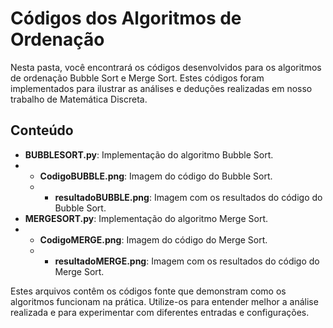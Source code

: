 # Códigos dos Algoritmos de Ordenação

Nesta pasta, você encontrará os códigos desenvolvidos para os algoritmos de ordenação Bubble Sort e Merge Sort. Estes códigos foram implementados para ilustrar as análises e deduções realizadas em nosso trabalho de Matemática Discreta.

## Conteúdo

- **BUBBLESORT.py**: Implementação do algoritmo Bubble Sort.
- - **CodigoBUBBLE.png**: Imagem do código do Bubble Sort.
  - - **resultadoBUBBLE.png**: Imagem com os resultados do código do Bubble Sort.
- **MERGESORT.py**: Implementação do algoritmo Merge Sort.
- - **CodigoMERGE.png**: Imagem do código do Merge Sort.
  - - **resultadoMERGE.png**: Imagem com os resultados do código do Merge Sort.

Estes arquivos contêm os códigos fonte que demonstram como os algoritmos funcionam na prática. Utilize-os para entender melhor a análise realizada e para experimentar com diferentes entradas e configurações.

